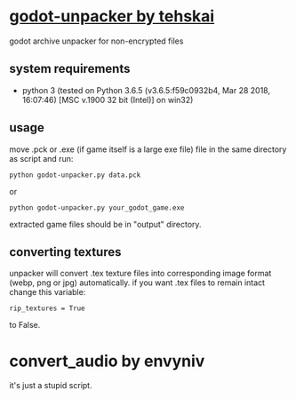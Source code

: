 # [godot-unpacker by tehskai](https://github.com/tehskai/godot-unpacker)
godot archive unpacker for non-encrypted files

## system requirements
* python 3 (tested on Python 3.6.5 (v3.6.5:f59c0932b4, Mar 28 2018, 16:07:46) [MSC v.1900 32 bit (Intel)] on win32)

## usage
move .pck or .exe (if game itself is a large exe file) file in the same directory as script and run:
```
python godot-unpacker.py data.pck
```
or
```
python godot-unpacker.py your_godot_game.exe
```
extracted game files should be in "output" directory.
## converting textures
unpacker will convert .tex texture files into corresponding image format (webp, png or jpg) automatically. if you want .tex files to remain intact change this variable:
```
rip_textures = True
```
to False.

# convert_audio by envyniv
it's just a stupid script.

